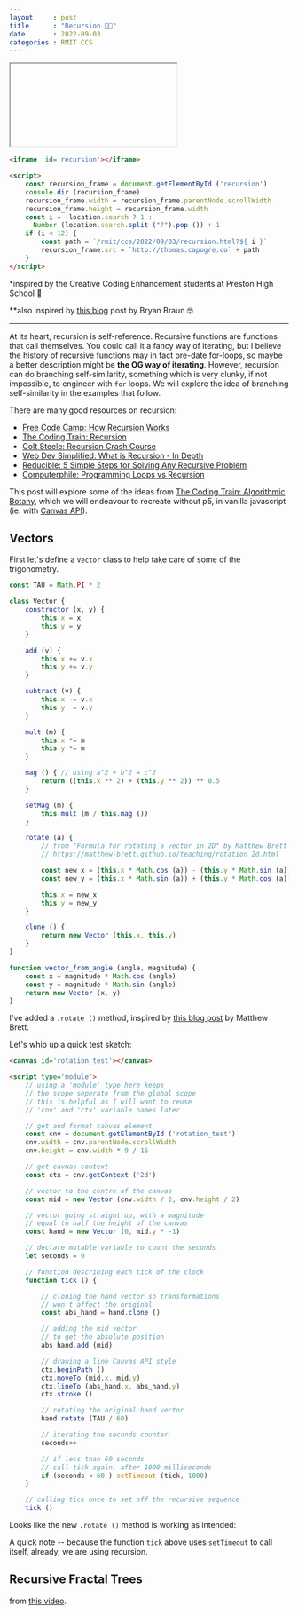 ```yaml
---
layout     : post
title      : "Recursion 😵‍💫"
date       : 2022-09-03
categories : RMIT CCS
---
```


<iframe  id='recursion'></iframe>

<script>
    const recursion_frame = document.getElementById ('recursion')
    console.dir (recursion_frame)
    recursion_frame.width = recursion_frame.parentNode.scrollWidth
    recursion_frame.height = recursion_frame.width
    const i = !location.search ? 1 :
      Number (location.search.split ("?").pop ()) + 1
    if (i < 12) {
        const path = `/rmit/ccs/2022/09/03/recursion.html?${ i }`
        recursion_frame.src = `http://thomas.capogre.co` + path
    }
    else {
        recursion_frame.src = ''
    }
</script>

```html
<iframe  id='recursion'></iframe>

<script>
    const recursion_frame = document.getElementById ('recursion')
    console.dir (recursion_frame)
    recursion_frame.width = recursion_frame.parentNode.scrollWidth
    recursion_frame.height = recursion_frame.width
    const i = !location.search ? 1 :
      Number (location.search.split ("?").pop ()) + 1
    if (i < 12) {
        const path = `/rmit/ccs/2022/09/03/recursion.html?${ i }`
        recursion_frame.src = `http://thomas.capogre.co` + path
    }
</script>
```

*inspired by the Creative Coding Enhancement students at Preston High School 🚀 

**also inspired by [this blog](https://www.bryanbraun.com/2021/03/24/infinitely-nested-iframes/) post by Bryan Braun 🤓

---

At its heart, recursion is self-reference. Recursive functions are functions that call themselves.  You could call it a fancy way of iterating, but I believe the history of recursive functions may in fact pre-date for-loops, so maybe a better description might be **the OG way of iterating**.  However, recursion can do branching self-similarity, something which is very clunky, if not impossible, to engineer with `for` loops.  We will explore the idea of branching self-similarity in the examples that follow.

There are many good resources on recursion:
-   [Free Code Camp: How Recursion Works](https://medium.com/free-code-camp/how-recursion-works-explained-with-flowcharts-and-a-video-de61f40cb7f9)
-   [The Coding Train: Recursion](https://youtu.be/jPsZwrV9ld0)
-   [Colt Steele: Recursion Crash Course](https://youtu.be/lMBVwYrmFZQ)
-   [Web Dev Simplified: What is Recursion - In Depth](https://youtu.be/6oDQaB2one8)
-   [Reducible: 5 Simple Steps for Solving Any Recursive Problem](https://youtu.be/ngCos392W4w)
-   [Computerphile: Programming Loops vs Recursion](https://youtu.be/HXNhEYqFo0o)


This post will explore some of the ideas from [The Coding Train: Algorithmic Botany](https://thecodingtrain.com/tracks/algorithmic-botany), which we will endeavour to recreate without p5, in vanilla javascript (ie. with [Canvas API](https://developer.mozilla.org/en-US/docs/Web/API/Canvas_API)).

##  Vectors

First let's define a `Vector` class to help take care of some of the trigonometry.  

```javascript
const TAU = Math.PI * 2

class Vector {
    constructor (x, y) {
        this.x = x
        this.y = y
    }

    add (v) {
        this.x += v.x
        this.y += v.y
    }

    subtract (v) {
        this.x -= v.x
        this.y -= v.y
    }

    mult (m) {
        this.x *= m
        this.y *= m
    }

    mag () { // using a^2 + b^2 = c^2
        return ((this.x ** 2) + (this.y ** 2)) ** 0.5
    }

    setMag (m) {
        this.mult (m / this.mag ())
    }

    rotate (a) {
        // from "Formula for rotating a vector in 2D" by Matthew Brett
        // https://matthew-brett.github.io/teaching/rotation_2d.html

        const new_x = (this.x * Math.cos (a)) - (this.y * Math.sin (a))
        const new_y = (this.x * Math.sin (a)) + (this.y * Math.cos (a))

        this.x = new_x
        this.y = new_y
    }

    clone () {
        return new Vector (this.x, this.y)
    }
}

function vector_from_angle (angle, magnitude) {
    const x = magnitude * Math.cos (angle)
    const y = magnitude * Math.sin (angle)
    return new Vector (x, y)
}
```

<script>
    const TAU = Math.PI * 2

    class Vector {
        constructor (x, y) {
            this.x = x
            this.y = y
        }

        add (v) {
            this.x += v.x
            this.y += v.y
        }

        subtract (v) {
            this.x -= v.x
            this.y -= v.y
        }

        mult (m) {
            this.x *= m
            this.y *= m
        }

        mag () { // using a^2 + b^2 = c^2
            return ((this.x ** 2) + (this.y ** 2)) ** 0.5
        }

        setMag (m) {
            this.mult (m / this.mag ())
        }

        rotate (a) {
            // from "Formula for rotating a vector in 2D" by Matthew Brett
            // https://matthew-brett.github.io/teaching/rotation_2d.html

            const new_x = (this.x * Math.cos (a)) - (this.y * Math.sin (a))
            const new_y = (this.x * Math.sin (a)) + (this.y * Math.cos (a))

            this.x = new_x
            this.y = new_y
        }

        clone () {
            return new Vector (this.x, this.y)
        }
    }

    function vector_from_angle (angle, magnitude) {
        const x = magnitude * Math.cos (angle)
        const y = magnitude * Math.sin (angle)
        return new Vector (x, y)
    }
</script>

I've added a `.rotate ()` method, inspired by [this blog post](https://matthew-brett.github.io/teaching/rotation_2d.html) by Matthew Brett.  

Let's whip up a quick test sketch:

```html
<canvas id='rotation_test'></canvas>

<script type='module'>
    // using a 'module' type here keeps 
    // the scope seperate from the global scope
    // this is helpful as I will want to reuse
    // 'cnv' and 'ctx' variable names later

    // get and format canvas element
    const cnv = document.getElementById ('rotation_test')
    cnv.width = cnv.parentNode.scrollWidth
    cnv.height = cnv.width * 9 / 16

    // get cavnas context
    const ctx = cnv.getContext ('2d')

    // vector to the centre of the canvas
    const mid = new Vector (cnv.width / 2, cnv.height / 2)

    // vector going straight up, with a magnitude
    // equal to half the height of the canvas
    const hand = new Vector (0, mid.y * -1)

    // declare mutable variable to count the seconds
    let seconds = 0

    // function describing each tick of the clock
    function tick () {

        // cloning the hand vector so transformations
        // won't affect the original
        const abs_hand = hand.clone ()

        // adding the mid vector
        // to get the absolute position
        abs_hand.add (mid)

        // drawing a line Canvas API style
        ctx.beginPath ()
        ctx.moveTo (mid.x, mid.y)
        ctx.lineTo (abs_hand.x, abs_hand.y)
        ctx.stroke ()

        // rotating the original hand vector
        hand.rotate (TAU / 60)

        // iterating the seconds counter
        seconds++

        // if less than 60 seconds
        // call tick again, after 1000 milliseconds
        if (seconds < 60 ) setTimeout (tick, 1000)
    }

    // calling tick once to set off the recursive sequence
    tick ()
```

Looks like the new `.rotate ()` method is working as intended:

<canvas id='rotation_test'></canvas>

<script type='module'>
    // using a 'module' type here keeps 
    // the scope seperate from the global scope
    // this is helpful as I will want to reuse
    // 'cnv' and 'ctx' variable names later

    // get and format canvas element
    const cnv = document.getElementById ('rotation_test')
    cnv.width = cnv.parentNode.scrollWidth
    cnv.height = cnv.width * 9 / 16

    // get cavnas context
    const ctx = cnv.getContext ('2d')

    // vector to the centre of the canvas
    const mid = new Vector (cnv.width / 2, cnv.height / 2)

    // vector going straight up, with a magnitude
    // equal to half the height of the canvas
    const hand = new Vector (0, mid.y * -1)

    // declare mutable variable to count the seconds
    let seconds = 0

    // function describing each tick of the clock
    function tick () {

        // cloning the hand vector so transformations
        // won't affect the original
        const abs_hand = hand.clone ()

        // adding the mid vector
        // to get the absolute position
        abs_hand.add (mid)

        // drawing a line Canvas API style
        ctx.beginPath ()
        ctx.moveTo (mid.x, mid.y)
        ctx.lineTo (abs_hand.x, abs_hand.y)
        ctx.stroke ()

        // rotating the original hand vector
        hand.rotate (TAU / 60)

        // iterating the seconds counter
        seconds++

        // if less than 60 seconds
        // call tick again, after 1000 milliseconds
        if (seconds < 60 ) setTimeout (tick, 1000)
    }

    // calling tick once to set off the recursive sequence
    tick ()
</script>


A quick note -- because the function `tick` above uses `setTimeout` to call itself, already, we are using recursion.

##  Recursive Fractal Trees

from [this video](https://youtu.be/0jjeOYMjmDU).


<canvas id='fractal_tree_0'></canvas>

<script type='module'>
    const cnv = document.getElementById ('fractal_tree_0')
    cnv.width = cnv.parentNode.scrollWidth
    cnv.height = cnv.width * 9 / 16

    const ctx = cnv.getContext ('2d')

    const mid = new Vector (cnv.width / 2, cnv.height / 2)

    ctx.beginPath ()
    ctx.moveTo (mid.x, cnv.height)
    ctx.lineTo (mid.x, mid.y)
    ctx.stroke ()

</script>

